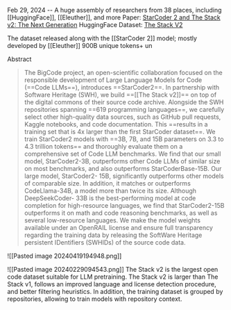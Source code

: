 Feb 29, 2024 -- A huge assembly of researchers from 38 places, including [[HuggingFace]], [[Eleuther]], and more
Paper: [StarCoder 2 and The Stack v2: The Next Generation](https://arxiv.org/abs/2402.19173)
HuggingFace Dataset: [The Stack V2](https://huggingface.co/datasets/bigcode/the-stack-v2)

The dataset released along with the [[StarCoder 2]] model; mostly developed by [[Eleuther]]
900B unique tokens+ un

Abstract
> The BigCode project, an open-scientific collaboration focused on the responsible development of Large Language Models for Code (==Code LLMs==), introduces ==StarCoder2==. In partnership with Software Heritage (SWH), we build ==[[The Stack v2]]== on top of the digital commons of their source code archive. Alongside the SWH repositories spanning ==619 programming languages==, we carefully select other high-quality data sources, such as GitHub pull requests, Kaggle notebooks, and code documentation. This ==results in a training set that is 4x larger than the first StarCoder dataset==. We train StarCoder2 models with ==3B, 7B, and 15B parameters on 3.3 to 4.3 trillion tokens== and thoroughly evaluate them on a comprehensive set of Code LLM benchmarks. We find that our small model, StarCoder2-3B, outperforms other Code LLMs of similar size on most benchmarks, and also outperforms StarCoderBase-15B. Our large model, StarCoder2- 15B, significantly outperforms other models of comparable size. In addition, it matches or outperforms CodeLlama-34B, a model more than twice its size. Although DeepSeekCoder- 33B is the best-performing model at code completion for high-resource languages, we find that StarCoder2-15B outperforms it on math and code reasoning benchmarks, as well as several low-resource languages. We make the model weights available under an OpenRAIL license and ensure full transparency regarding the training data by releasing the SoftWare Heritage persistent IDentifiers (SWHIDs) of the source code data.

![[Pasted image 20240419194948.png]]


![[Pasted image 20240229094543.png]]
The Stack v2 is the largest open code dataset suitable for LLM pretraining. The Stack v2 is larger than The Stack v1, follows an improved language and license detection procedure, and better filtering heuristics. In addition, the training dataset is grouped by repositories, allowing to train models with repository context.

